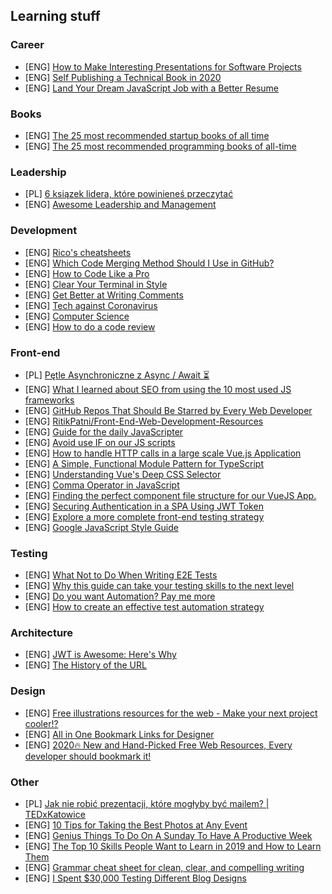 ## Learning stuff

### Career
- [ENG] [How to Make Interesting Presentations for Software Projects](https://dev.to/n_mehlhorn/how-to-make-interesting-presentations-for-software-projects-1n1m)
- [ENG] [Self Publishing a Technical Book in 2020](https://levelup.gitconnected.com/self-publishing-a-technical-book-in-2020-8c385993f4e4)
- [ENG] [Land Your Dream JavaScript Job with a Better Resume](https://medium.com/javascript-scene/land-your-dream-javascript-job-with-a-better-resume-beda92bcbed6)

### Books
- [ENG] [The 25 most recommended startup books of all time](https://dev.to/daolf/the-25-most-recommended-startup-books-of-all-time-2o2h)
- [ENG] [The 25 most recommended programming books of all-time](https://dev.to/daolf/the-25-most-recommended-programming-books-of-all-time-5fel)

### Leadership
- [PL] [6 ksiązek lidera, które powinieneś przeczytać](https://kuznialeaderow.pl/6-ksiazek-lidera/)
- [ENG] [Awesome Leadership and Management](https://github.com/LappleApple/awesome-leading-and-managing)

### Development
- [ENG] [Rico's cheatsheets](https://devhints.io/)
- [ENG] [Which Code Merging Method Should I Use in GitHub?](https://medium.com/better-programming/which-code-merging-methods-to-use-in-github-c2a3adfa0d54)
- [ENG] [How to Code Like a Pro](https://medium.com/better-programming/self-taught-developer-how-to-code-like-a-pro-5-5-20-must-have-cheatsheet-tools-for-every-e250d4c64978)
- [ENG] [Clear Your Terminal in Style](https://adammusciano.com/2020/03/04/2020-03-04-clear-your-terminal-in-style/)
- [ENG] [Get Better at Writing Comments](https://medium.com/swlh/get-better-at-writing-comments-4ccb21cb6dc2)
- [ENG] [Tech against Coronavirus](https://techagainstcoronavirus.com/)
- [ENG] [Computer Science](https://www.youtube.com/playlist?list=PL8dPuuaLjXtNlUrzyH5r6jN9ulIgZBpdo)
- [ENG] [How to do a code review](https://google.github.io/eng-practices/review/reviewer/)


### Front-end
- [PL] [Pętle Asynchroniczne z Async / Await ⏳](https://www.youtube.com/watch?v=SM0FSpQRcGk)
- [ENG] [What I learned about SEO from using the 10 most used JS frameworks](https://dev.to/jbobbink/what-i-learned-about-seo-from-using-the-10-most-used-js-frameworks-4alk)
- [ENG] [GitHub Repos That Should Be Starred by Every Web Developer](https://medium.com/better-programming/github-repos-that-should-be-starred-by-every-web-developer-e9eaa244810e)
- [ENG] [RitikPatni/Front-End-Web-Development-Resources](https://github.com/RitikPatni/Front-End-Web-Development-Resources)
- [ENG] [Guide for the daily JavaScripter](https://dev.to/damxipo/guide-for-the-daily-javascripter-87o)
- [ENG] [Avoid use IF on our JS scripts](https://dev.to/damxipo/avoid-use-if-on-our-js-scripts-1b95)
- [ENG] [How to handle HTTP calls in a large scale Vue.js Application](https://medium.com/js-dojo/how-to-handle-http-calls-in-a-large-scale-vue-js-application-26629158f60e)
- [ENG] [A Simple, Functional Module Pattern for TypeScript](https://spin.atomicobject.com/2017/10/26/typescript-functional-module-pattern/)
- [ENG] [Understanding Vue's Deep CSS Selector](https://www.telerik.com/blogs/understanding-vue-deep-css-selector)
- [ENG] [Comma Operator in JavaScript](https://medium.com/javascript-in-plain-english/comma-operator-in-javascript-cfe170f5b4d3)
- [ENG] [Finding the perfect component file structure for our VueJS App.](https://medium.com/@vuefront/finding-the-perfect-component-file-structure-for-out-vuejs-app-b808a69dacac)
- [ENG] [Securing Authentication in a SPA Using JWT Token](https://medium.com/@ideneal/securing-authentication-in-a-spa-using-jwt-token-the-coolest-way-ab883bc372b6)
- [ENG] [Explore a more complete front-end testing strategy](https://medium.com/@unadlib/explore-a-more-complete-front-end-testing-strategy-e60b07cee621)
- [ENG] [Google JavaScript Style Guide](https://google.github.io/styleguide/jsguide.html)

### Testing
- [ENG] [What Not to Do When Writing E2E Tests](https://medium.com/better-programming/what-not-to-do-when-writing-e2e-tests-ef7b9d09cc81)
- [ENG] [Why this guide can take your testing skills to the next level](https://github.com/goldbergyoni/javascript-testing-best-practices)
- [ENG] [Do you want Automation? Pay me more](https://medium.com/@danielsolano_/automation-pay-me-more-6bc612ed3993)
- [ENG] [How to create an effective test automation strategy](https://medium.com/@abstarreveld/considerations-for-an-effective-test-automation-strategy-a5bd027b3fa3)


### Architecture
- [ENG] [JWT is Awesome: Here's Why](https://thehftguy.com/2020/02/18/jwt-is-awesome-heres-why/)
- [ENG] [The History of the URL](https://blog.cloudflare.com/the-history-of-the-url/)

### Design
- [ENG] [Free illustrations resources for the web - Make your next project cooler!?](https://dev.to/kedark/free-illustrations-resources-for-the-web-make-your-next-project-cooler-525c)
- [ENG] [All in One Bookmark Links for Designer](https://www.evernote.design/)
- [ENG] [2020🔥 New and Hand-Picked Free Web Resources, Every developer should bookmark it!](https://dev.to/gadhiyaravi/2020-new-and-hand-picked-free-web-resources-every-developer-should-bookmark-it-mn7)

### Other
- [PL] [Jak nie robić prezentacji, które mogłyby być mailem? | TEDxKatowice](http://www.youtube.com/watch?v=DFye1_R5InM)
- [ENG] [10 Tips for Taking the Best Photos at Any Event](https://www.greetingsisland.com/blog/10-tips-for-taking-the-best-photos-at-any-event/)
- [ENG] [Genius Things To Do On A Sunday To Have A Productive Week](https://medium.com/personal-growth-lab/things-to-do-on-a-sunday-5343c258d2e3)
- [ENG] [The Top 10 Skills People Want to Learn in 2019 and How to Learn Them](https://medium.com/skilluped/the-top-10-skills-people-want-to-learn-in-2019-and-how-to-learn-them-a37ce262bcd2)
- [ENG] [Grammar cheat sheet for clean, clear, and compelling writing](https://medium.com/swlh/grammar-cheat-sheet-for-clean-clear-and-compelling-writing-a466d8416da6)
- [ENG] [I Spent $30,000 Testing Different Blog Designs](https://medium.com/marketing-and-entrepreneurship/i-spent-30-000-testing-different-blog-designs-heres-what-i-found-8952bf057b8f)